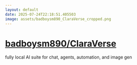 ```yaml
---
layout: default
date: 2025-07-24T22:18:51.405503
image: assets/badboysm890_ClaraVerse_cropped.png
---
```


# [badboysm890/ClaraVerse](https://github.com/badboysm890/ClaraVerse)

fully local AI suite for chat, agents, automation, and image gen
